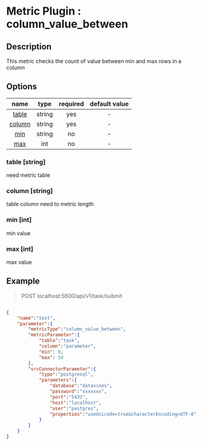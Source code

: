 # Metric Plugin : column_value_between

## Description

This metric checks the count of value between min and max rows in a column

## Options

|               name               |  type  |  required  | default value |
|:--------------------------------:|:------:|:----------:|:-------------:|
|      [table](#table-string)      | string |    yes     |       -       |
|     [column](#column-string)     | string |    yes     |       -       |
|     [min](#min-int)       | string |     no     |       -       |
|      [max](#max-int)       |  int   |     no     |       -       |

### table [string]
need metric table

### column [string]
table column need to metric length

### min [int]
min value

### max [int]
max value

## Example

> POST localhost:5600/api/v1/task/submit
```json

{
    "name":"test",
    "parameter":{
        "metricType":"column_value_between",
        "metricParameter":{
            "table":"task",
            "column":"parameter",
            "min": 0,
            "max": 50
        },
        "srcConnectorParameter":{
            "type":"postgresql",
            "parameters":{
                "database":"datavines",
                "password":"xxxxxxx",
                "port":"5432",
                "host":"localhost",
                "user":"postgres",
                "properties":"useUnicode=true&characterEncoding=UTF-8"
            }
        }
    }
}
```
